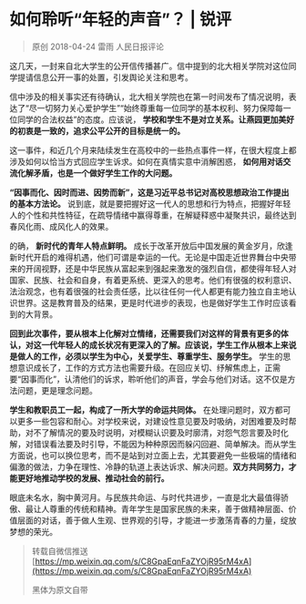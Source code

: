 # 如何聆听“年轻的声音”？ | 锐评

> 原创 2018-04-24 雷雨 人民日报评论

这几天，一封来自北大学生的公开信传播甚广。信中提到的北大相关学院对这位同学提请信息公开一事的处置，引发舆论关注和思考。

信中涉及的相关事实还有待确认，北大相关学院也在第一时间发布了情况说明，表达了“尽一切努力关心爱护学生”“始终尊重每一位同学的基本权利、努力保障每一位同学的合法权益”的态度。应该说，
**学校和学生不是对立关系。让燕园更加美好的初衷是一致的，追求公平公开的目标是统一的。**

这一事件，和近几个月来陆续发生在高校中的一些热点事件一样，在很大程度上都涉及如何以恰当方式回应学生诉求。如何在真情实意中消解困惑，
**如何用对话交流化解矛盾，也是一个做好学生工作的大问题。**

**“因事而化、因时而进、因势而新”，这是习近平总书记对高校思想政治工作提出的基本方法论。**
说到底，就是要把握好这一代人的思想和行为特点，把握好年轻人的个性和共性特征，在疏导情绪中赢得尊重，在解疑释惑中凝聚共识，最终达到春风化雨、成风化人的效果。

的确，
**新时代的青年人特点鲜明。**
成长于改革开放后中国发展的黄金岁月，欣逢新时代开启的难得机遇，他们可谓是幸运的一代。无论是中国走近世界舞台中央带来的开阔视野，还是中华民族从富起来到强起来激发的强烈自信，都使得年轻人对国家、民族、社会和自身，有着更系统、更深入的思考。他们有很强的权利意识、法治观念，也有着很强的社会责任感，比以往任何一代人都更有能力独立自主地认识世界。这是教育普及的结果，更是时代进步的表现，也是做好学生工作时应该看到的大背景。

**回到此次事件，要从根本上化解对立情绪，还需要我们对这样的背景有更多的体认，对这一代年轻人的成长状况有更深入的了解。应该说，学生工作从根本上来说是做人的工作，必须以学生为中心，关爱学生、尊重学生、服务学生。**
学生的思想意识成长了，工作的方式方法也需要升级。在回应关切、纾解焦虑上，正需要“因事而化”，认清他们的诉求，聆听他们的声音，学会与他们对话。这不仅是方法问题，更是理念问题。

**学生和教职员工一起，构成了一所大学的命运共同体。**
在处理问题时，双方都可以更多一些包容和耐心。对学校来说，对建设性意见要及时吸纳，对困难要及时帮助，对不了解情况的要及时说明，对模糊认识要及时廓清，对怨气怨言要及时化解，对错误看法要及时引导，不能因为种种原因而躲闪回避、简单解决。而从学生方面说，也可以换位思考，而不是站到对立面上去，尤其要避免一些极端的情绪和偏激的做法，力争在理性、冷静的轨道上表达诉求、解决问题。**双方共同努力，才能更好地推动学校的发展、推动社会的前行。**

眼底未名水，胸中黄河月。与民族共命运、与时代共进步，一直是北大最值得骄傲、最让人尊重的传统和精神。青年学生是国家民族的未来，善于做精神层面、价值层面的对话，善于做人生观、世界观的引导，才能进一步激荡青春的力量，绽放梦想的荣光。

> 转载自微信推送 [https://mp.weixin.qq.com/s/C8GpaEqnFaZYOjR95rM4xA](https://mp.weixin.qq.com/s/C8GpaEqnFaZYOjR95rM4xA)
> 
> 黑体为原文自带
